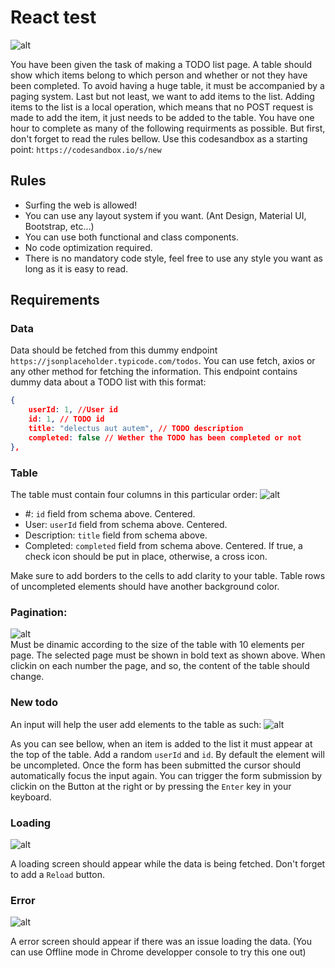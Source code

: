 # React test

![alt](https://i.imgur.com/i2pmojo.gif)

You have been given the task of making a TODO list page. A table should show which items belong to which person and whether or not they have been completed. To avoid having a huge table, it must be accompanied by a paging system. Last but not least, we want to add items to the list. Adding items to the list is a local operation, which means that no POST request is made to add the item, it just needs to be added to the table.
You have one hour to complete as many of the following requirments as possible. But first, don't forget to read the rules bellow. Use this codesandbox as a starting point: `https://codesandbox.io/s/new`

## Rules

- Surfing the web is allowed!
- You can use any layout system if you want. (Ant Design, Material UI, Bootstrap, etc...)
- You can use both functional and class components.
- No code optimization required.
- There is no mandatory code style, feel free to use any style you want as long as it is easy to read.

## Requirements

### Data

Data should be fetched from this dummy endpoint `https://jsonplaceholder.typicode.com/todos`. You can use fetch, axios or any other method for fetching the information. This endpoint contains dummy data about a TODO list with this format:

```json
{
	userId: 1, //User id
	id: 1, // TODO id
	title: "delectus aut autem", // TODO description
	completed: false // Wether the TODO has been completed or not
},
```

### Table

The table must contain four columns in this particular order:
![alt](https://i.imgur.com/mctJwEg.png)

- #: `id` field from schema above. Centered.
- User: `userId` field from schema above. Centered.
- Description: `title` field from schema above.
- Completed: `completed` field from schema above. Centered. If true, a check icon should be put in place, otherwise, a cross icon.

Make sure to add borders to the cells to add clarity to your table.
Table rows of uncompleted elements should have another background color.

### Pagination:

![alt](https://i.imgur.com/HeEA49v.png)
<br>
Must be dinamic according to the size of the table with 10 elements per page. The selected page must be shown in bold text as shown above. When clickin on each number the page, and so, the content of the table should change.

### New todo

An input will help the user add elements to the table as such:
![alt](https://i.imgur.com/ntWfNrg.gif)

As you can see bellow, when an item is added to the list it must appear at the top of the table. Add a random `userId` and `id`. By default the element will be uncompleted. Once the form has been submitted the cursor should automatically focus the input again. You can trigger the form submission by clickin on the Button at the right or by pressing the `Enter` key in your keyboard.

### Loading

![alt](https://i.imgur.com/jTl8EkD.gif)

A loading screen should appear while the data is being fetched.
Don't forget to add a `Reload` button.

### Error

![alt](https://i.imgur.com/dSB9yLE.gif)

A error screen should appear if there was an issue loading the data. (You can use Offline mode in Chrome developper console to try this one out)
